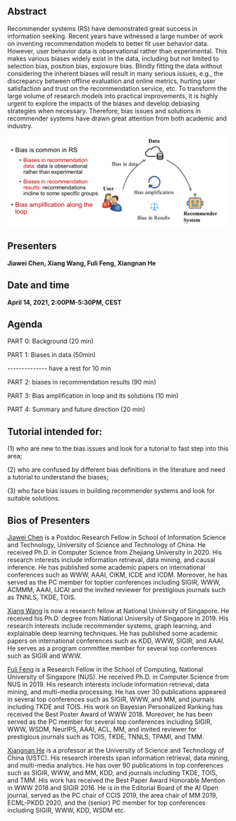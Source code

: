 

## Abstract

Recommender systems (RS) have demonstrated great success in information seeking. Recent years have witnessed a large number of work on inventing recommendation models to better fit user behavior data. However, user behavior data is observational rather than experimental. This makes various biases widely exist in the data, including but not limited to selection bias, position bias, exposure bias. Blindly fitting the data without considering the inherent biases will result in many serious issues, e.g., the discrepancy between
offline evaluation and online metrics, hurting user satisfaction and trust on the recommendation service, etc. To transform the large volume of research models into practical improvements, it is highly urgent to explore the impacts of the biases and develop debiasing strategies when necessary. Therefore, bias issues and solutions
in recommender systems have drawn great attention from both academic and industry.

![avatar](GG2.jpg)
## Presenters
**Jiawei Chen, Xiang Wang, Fuli Feng, Xiangnan He**

## Date and time 
**April 14, 2021, 2:00PM-5:30PM, CEST**

## Agenda

PART 0: Background (20 min)

PART 1: Biases in data (50min)

-------------- have a rest for 10 min

PART 2: biases in recommendation results (90 min)

PART 3: Bias amplification in loop and its solutions (10 min)

PART 4: Summary and future direction (20 min)

## Tutorial intended for:

(1)   who are new to the bias issues and look for a tutorial to fast step into this area;

(2)   who are confused by different bias definitions in the literature and need a tutorial to understand the biases;

(3)   who face bias issues in building recommender systems and look for suitable solutions.
 
## Bios of Presenters

[Jiawei Chen](https://https://jiawei-chen.github.io/) is a Postdoc Research Fellow in School of Information Science and Technology, University of Science and Technology of China. He received Ph.D. in Computer Science from Zhejiang University in 2020. His research interests include information retrieval, data mining, and causal inference. He has published some academic papers on international conferences such as WWW, AAAI, CIKM, ICDE and ICDM. Moreover, he has served as the PC member for toptier conferences including SIGIR, WWW, ACMMM, AAAI, IJCAI and the invited reviewer for prestigious journals such as TNNLS, TKDE, TOIS.

[Xiang Wang](https://xiangwang1223.github.io/) is now a research fellow at National University of Singapore. He received his Ph.D. degree from National University of Singapore in 2019. His research interests include recommender systems, graph learning, and explainable deep learning techniques. He has published some academic papers on international conferences such as KDD, WWW, SIGIR, and AAAI. He serves as a program committee member for several top conferences such as SIGIR and WWW.

[Fuli Feng](https://fulifeng.github.io/) is a Research Fellow in the School of Computing, National University of Singapore (NUS). He received Ph.D. in Computer Science from NUS in 2019. His research interests include information retrieval, data mining, and multi-media processing. He has over 30 publications appeared in several top conferences such as SIGIR, WWW, and MM, and journals including TKDE and TOIS. His work on Bayesian Personalized Ranking has received the Best Poster Award of WWW 2018. Moreover, he has been served as the PC member for several top conferences including SIGIR, WWW, WSDM, NeurIPS, AAAI, ACL, MM, and invited reviewer for prestigious journals such as TOIS, TKDE, TNNLS, TPAMI, and TMM.

[Xiangnan He](http://staff.ustc.edu.cn/~hexn/) is a professor at the University of Science and Technology of China (USTC). His research interests span information retrieval, data mining, and multi-media analytics. He has over 90 publications in top conferences such as SIGIR, WWW, and MM, KDD, and journals including TKDE, TOIS, and TMM. His work has received the Best Paper Award Honorable Mention in WWW 2018 and SIGIR 2016. He is in the Editorial Board of the AI Open journal, served as the PC chair of CCIS 2019, the area chair of MM 2019, ECML-PKDD 2020, and the (senior) PC member for top conferences including SIGIR, WWW, KDD, WSDM etc.

